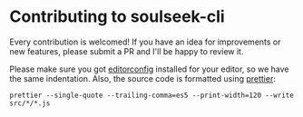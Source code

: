 # Contributing to soulseek-cli

Every contribution is welcomed! If you have an idea for improvements or new features, please submit a PR and I'll be happy to review it.

Please make sure you got [editorconfig](https://editorconfig.org/) installed for your editor, so we have the same indentation. Also, the source code is formatted using [prettier](https://github.com/prettier/prettier):

```
prettier --single-quote --trailing-comma=es5 --print-width=120 --write src/*/*.js
```
